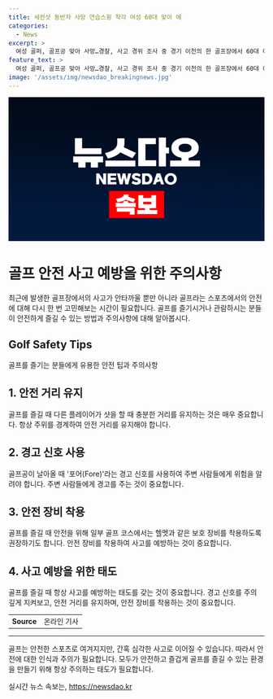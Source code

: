 ```yaml
---
title: 세컨샷 동반자 사망 연습스윙 착각 여성 60대 맞아 에
categories:
  - News
excerpt: >
  여성 골퍼, 골프공 맞아 사망…경찰, 사고 경위 조사 중 경기 이천의 한 골프장에서 60대 여성 A씨가 골프공에 맞아 숨진 사건이 발생했다. 목격자와 관계자 진술을 토대로 경찰은 사고 경위를 조사 중이지만 CCTV는 발견되지 않았다. 골프는 안전한 스포츠로 여겨지지만 골프공 사고는 해외에서 종종 발생하는데, 이에 대비해 안전 거리 유지와 경고 신호 사용, 안전 장비 착용이 중요하다.
feature_text: >
  여성 골퍼, 골프공 맞아 사망…경찰, 사고 경위 조사 중 경기 이천의 한 골프장에서 60대 여성 A씨가 골프공에 맞아 숨진 사건이 발생했다. 목격자와 관계자 진술을 토대로 경찰은 사고 경위를 조사 중이지만 CCTV는 발견되지 않았다. 골프는 안전한 스포츠로 여겨지지만 골프공 사고는 해외에서 종종 발생하는데, 이에 대비해 안전 거리 유지와 경고 신호 사용, 안전 장비 착용이 중요하다.
image: '/assets/img/newsdao_breakingnews.jpg'
---
```


<p><img src="/assets/img/newsdao_breakingnews.jpg" alt="implanttips 속보" /></p>

<h1>골프 안전 사고 예방을 위한 주의사항</h1>

<p data-ke-size="size16">최근에 발생한 골프장에서의 사고가 안타까울 뿐만 아니라 골프라는 스포츠에서의 안전에 대해 다시 한 번 고민해보는 시간이 필요합니다. 골프를 즐기시거나 관람하시는 분들이 안전하게 즐길 수 있는 방법과 주의사항에 대해 알아봅시다.</p>

<h2 data-ke-size="size26">Golf Safety Tips</h2>

<p data-ke-size="size16">골프를 즐기는 분들에게 유용한 안전 팁과 주의사항</p>

<h2>1. 안전 거리 유지</h2>

<p data-ke-size="size16">골프를 즐길 때 다른 플레이어가 샷을 할 때 충분한 거리를 유지하는 것은 매우 중요합니다. 항상 주위를 경계하여 안전 거리를 유지해야 합니다.</p>

<h2>2. 경고 신호 사용</h2>

<p data-ke-size="size16">골프공이 날아올 때 '포어(Fore)'라는 경고 신호를 사용하여 주변 사람들에게 위험을 알려야 합니다. 주변 사람들에게 경고를 주는 것이 중요합니다.</p>

<h2>3. 안전 장비 착용</h2>

<p data-ke-size="size16">골프를 즐길 때 안전을 위해 일부 골프 코스에서는 헬멧과 같은 보호 장비를 착용하도록 권장하기도 합니다. 안전 장비를 착용하여 사고를 예방하는 것이 중요합니다.</p>

<h2>4. 사고 예방을 위한 태도</h2>

<p data-ke-size="size16">골프를 즐길 때 항상 사고를 예방하는 태도를 갖는 것이 중요합니다. 경고 신호를 주의 깊게 지켜보고, 안전 거리를 유지하며, 안전 장비를 착용하는 것이 중요합니다.</p>

<table>
    <tr>
        <th>Source</th>
        <td>온라인 기사</td>
    </tr>
</table>

<hr>

<p data-ke-size="size16">골프는 안전한 스포츠로 여겨지지만, 간혹 심각한 사고로 이어질 수 있습니다. 따라서 안전에 대한 인식과 주의가 필요합니다. 모두가 안전하고 즐겁게 골프를 즐길 수 있는 환경을 만들기 위해 항상 주의하는 태도가 필요합니다.</p>
실시간 뉴스 속보는, <a href="https://newsdao.kr" rel="dofollow">https://newsdao.kr</a>


